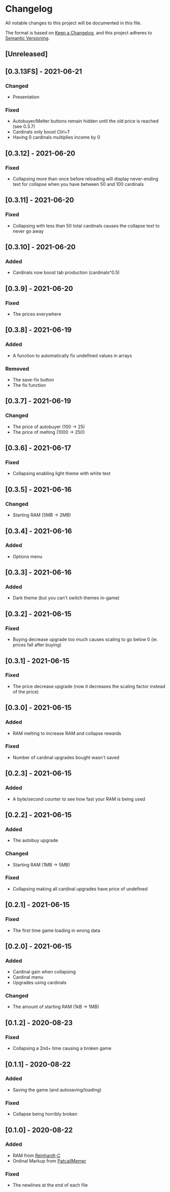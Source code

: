 # Changelog
All notable changes to this project will be documented in this file.

The format is based on [Keep a Changelog](https://keepachangelog.com/en/1.0.0/),
and this project adheres to [Semantic Versioning](https://semver.org/spec/v2.0.0.html).

## [Unreleased]

## [0.3.13FS] - 2021-06-21
### Changed
- Presentation
### Fixed
- Autobuyer/Melter buttons remain hidden until the old price is reached (see 0.3.7)
- Cardinals only boost Ctrl+T
- Having 0 cardinals multiplies income by 0

## [0.3.12] - 2021-06-20
### Fixed
- Collapsing more than once before reloading will display never-ending text for collapse when you have between 50 and 100 cardinals

## [0.3.11] - 2021-06-20
### Fixed
- Collapsing with less than 50 total cardinals causes the collapse text to never go away

## [0.3.10] - 2021-06-20
### Added
- Cardinals now boost tab production (cardinals^0.5)

## [0.3.9] - 2021-06-20
### Fixed
- The prices everywhere

## [0.3.8] - 2021-06-19
### Added
- A function to automatically fix undefined values in arrays

### Removed
- The save-fix button
- The fix function

## [0.3.7] - 2021-06-19
### Changed
- The price of autobuyer (100 -> 25)
- The price of melting (1000 -> 250)

## [0.3.6] - 2021-06-17
### Fixed
- Collapsing enabling light theme with white text

## [0.3.5] - 2021-06-16
### Changed
- Starting RAM (5MB -> 2MB)

## [0.3.4] - 2021-06-16
### Added
- Options menu

## [0.3.3] - 2021-06-16
### Added
- Dark theme (but you can't switch themes in-game)

## [0.3.2] - 2021-06-15
### Fixed
- Buying decrease upgrade too much causes scaling to go below 0 (ie. prices fall after buying)


## [0.3.1] - 2021-06-15
### Fixed
- The price decrease upgrade (now it decreases the scaling factor instead of the price)

## [0.3.0] - 2021-06-15
### Added
- RAM melting to increase RAM and collapse rewards

### Fixed
- Number of cardinal upgrades bought wasn't saved

## [0.2.3] - 2021-06-15
### Added
- A byte/second counter to see how fast your RAM is being used

## [0.2.2] - 2021-06-15
### Added
- The autobuy upgrade

### Changed
- Starting RAM (1MB -> 5MB)

### Fixed
- Collapsing making all cardinal upgrades have price of undefined

## [0.2.1] - 2021-06-15
### Fixed
- The first time game loading in wrong data

## [0.2.0] - 2021-06-15
### Added
- Cardinal gain when collapsing
- Cardinal menu
- Upgrades using cardinals

### Changed
- The amount of starting RAM (1kB -> 1MB)

## [0.1.2] - 2020-08-23
### Fixed
- Collapsing a 2nd+ time causing a broken game

## [0.1.1] - 2020-08-22
### Added
- Saving the game (and autosaving/loading)

### Fixed
- Collapse being horribly broken

## [0.1.0] - 2020-08-22
### Added
- RAM from [Reinhardt-C](https://github.com/Reinhardt-C)
- Ordinal Markup from [PatcailMemer](https://github.com/PatcailMemer)

### Fixed
- The newlines at the end of each file
